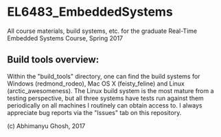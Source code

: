 # EL6483_EmbeddedSystems

All course materials, build systems, etc. for the graduate Real-Time Embedded Systems Course, Spring 2017

## Build tools overview:

Within the "build_tools" directory, one can find the build systems for Windows (redmond_rodeo), Mac OS X (feisty_feline) and Linux (arctic_awesomeness). The Linux build system is the most mature from a testing perspective, but all three systems have tests run against them periodically on all machines I routinely can obtain access to. I always appreciate bug reports via the "Issues" tab on this repository.

(c) Abhimanyu Ghosh, 2017